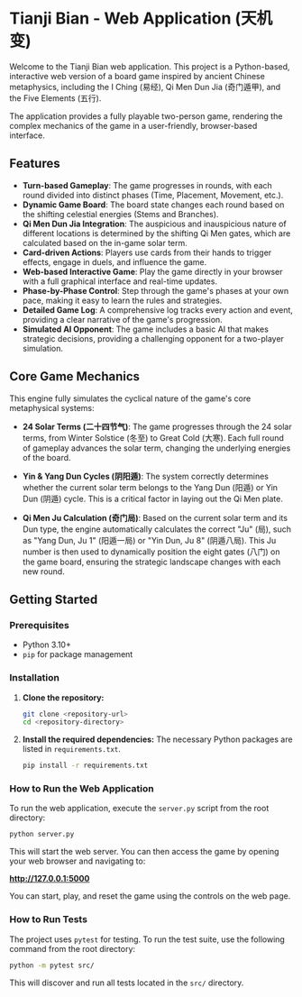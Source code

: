 # Tianji Bian - Web Application (天机变)

Welcome to the Tianji Bian web application. This project is a Python-based, interactive web version of a board game inspired by ancient Chinese metaphysics, including the I Ching (易经), Qi Men Dun Jia (奇门遁甲), and the Five Elements (五行).

The application provides a fully playable two-person game, rendering the complex mechanics of the game in a user-friendly, browser-based interface.

## Features

- **Turn-based Gameplay**: The game progresses in rounds, with each round divided into distinct phases (Time, Placement, Movement, etc.).
- **Dynamic Game Board**: The board state changes each round based on the shifting celestial energies (Stems and Branches).
- **Qi Men Dun Jia Integration**: The auspicious and inauspicious nature of different locations is determined by the shifting Qi Men gates, which are calculated based on the in-game solar term.
- **Card-driven Actions**: Players use cards from their hands to trigger effects, engage in duels, and influence the game.
- **Web-based Interactive Game**: Play the game directly in your browser with a full graphical interface and real-time updates.
- **Phase-by-Phase Control**: Step through the game's phases at your own pace, making it easy to learn the rules and strategies.
- **Detailed Game Log**: A comprehensive log tracks every action and event, providing a clear narrative of the game's progression.
- **Simulated AI Opponent**: The game includes a basic AI that makes strategic decisions, providing a challenging opponent for a two-player simulation.

## Core Game Mechanics

This engine fully simulates the cyclical nature of the game's core metaphysical systems:

-   **24 Solar Terms (二十四节气)**: The game progresses through the 24 solar terms, from Winter Solstice (冬至) to Great Cold (大寒). Each full round of gameplay advances the solar term, changing the underlying energies of the board.

-   **Yin & Yang Dun Cycles (阴阳遁)**: The system correctly determines whether the current solar term belongs to the Yang Dun (阳遁) or Yin Dun (阴遁) cycle. This is a critical factor in laying out the Qi Men plate.

-   **Qi Men Ju Calculation (奇门局)**: Based on the current solar term and its Dun type, the engine automatically calculates the correct "Ju" (局), such as "Yang Dun, Ju 1" (阳遁一局) or "Yin Dun, Ju 8" (阴遁八局). This Ju number is then used to dynamically position the eight gates (八门) on the game board, ensuring the strategic landscape changes with each new round.

## Getting Started

### Prerequisites

- Python 3.10+
- `pip` for package management

### Installation

1.  **Clone the repository:**
    ```bash
    git clone <repository-url>
    cd <repository-directory>
    ```

2.  **Install the required dependencies:**
    The necessary Python packages are listed in `requirements.txt`.
    ```bash
    pip install -r requirements.txt
    ```

### How to Run the Web Application

To run the web application, execute the `server.py` script from the root directory:

```bash
python server.py
```

This will start the web server. You can then access the game by opening your web browser and navigating to:

**http://127.0.0.1:5000**

You can start, play, and reset the game using the controls on the web page.

### How to Run Tests

The project uses `pytest` for testing. To run the test suite, use the following command from the root directory:

```bash
python -m pytest src/
```

This will discover and run all tests located in the `src/` directory.